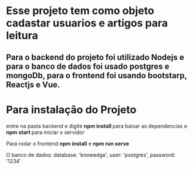 <h1> Esse projeto tem como objeto cadastar usuarios e artigos para leitura</h1>
<h2> Para o backend do projeto foi utilizado Nodejs e para o banco de dados foi usado postgres e mongoDb, para o frontend foi usando bootstarp, Reactjs e Vue.</h2>

<h1> Para instalação do Projeto</h1>
  <p> entre na pasta backend e digite <strong>npm install </strong> para baixar as dependencias e <strong>npm start </strong> para iniciar o servidor <p>
  <p> Para rodar o frontend <strong>npm install</strong> e <strong>npm run serve</strong></p>
  <p>O banco de dados: 
      database: 'knowedge',
      user:     'postgres',
      password: '1234'
  </p>


  
  
